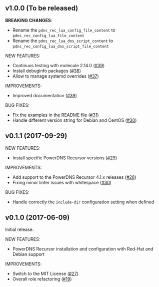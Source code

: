 ## v1.0.0 (To be released)

__BREAKING CHANGES__:
- Rename the `pdns_rec_lua_config_file_content` to `pdns_rec_config_lua_file_content`
- Rename the `pdns_rec_lua_dns_script_content` to `pdns_rec_config_lua_dns_script_file_content`

NEW FEATURES:
- Continuos testing with molecule 2.14.0 ([\#39](https://github.com/PowerDNS/pdns-ansible/pull/39))
- Install debuginfo packages ([\#38](https://github.com/PowerDNS/pdns-ansible/pull/38))
- Allow to manage systemd overrides ([\#37](https://github.com/PowerDNS/pdns-ansible/pull/37))

IMPROVEMENTS:
- Improved documentation ([\#39](https://github.com/PowerDNS/pdns-ansible/pull/39))

BUG FIXES:
- Fix the examples in the README file ([\#31](https://github.com/PowerDNS/pdns-ansible/pull/31))
- Handle different version string for Debian and CentOS ([\#30](https://github.com/PowerDNS/pdns-ansible/pull/30))

## v0.1.1 (2017-09-29)

NEW FEATURES:
- Install specific PowerDNS Recursor versions ([\#29](https://github.com/PowerDNS/pdns-ansible/pull/29))

IMPROVEMENTS:
- Add support to the PowerDNS Recursor 4.1.x releases ([\#28](https://github.com/PowerDNS/pdns-ansible/pull/28))
- Fixing minor linter issues with whitespace ([\#30](https://github.com/PowerDNS/pdns-ansible/pull/30))

BUG FIXES:
- Handle correctly the `include-dir` configuration setting when defined

## v0.1.0 (2017-06-09)

Initial release.

NEW FEATURES:
- PowerDNS Recursor installation and configuration with Red-Hat and Debian support

IMPROVEMENTS:
- Switch to the MIT License ([\#27](https://github.com/PowerDNS/pdns-ansible/pull/27))
- Overall role refactoring ([\#19](https://github.com/PowerDNS/pdns-ansible/pull/19))
